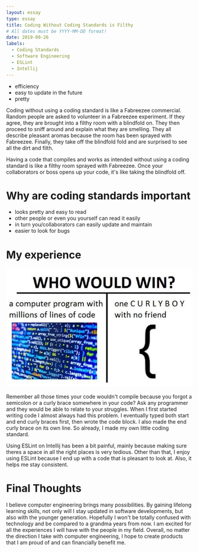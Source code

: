 ```yaml
---
layout: essay
type: essay
title: Coding Without Coding Standards is Filthy
# All dates must be YYYY-MM-DD format!
date: 2019-09-26
labels:
  - Coding Standards
  - Software Engineering
  - ESLint
  - Intellij
---
```

 - efficiency
 - easy to update in the future
 - pretty

 Coding without using a coding standard is like a Fabreezee commercial. Random people are asked to volunteer in a Fabreezee experiment. If they agree, they are brought into a filthy room with a blindfold on. They then proceed to sniff around and explain what they are smelling. They all describe pleasant aromas because the room has been sprayed with Fabreezee. Finally, they take off the blindfold fold and are surprised to see all the dirt and filth.

 Having a code that compiles and works as intended without using a coding standard is like a filthy room sprayed with Fabreezee. Once your collaborators or boss opens up your code, it's like taking the blindfold off.

# Why are coding standards important
- looks pretty and easy to read
- other people or even you yourself can read it easily
- in turn you/collaborators can easily update and maintain
- easier to look for bugs


# My experience
<img class="ui medium left floated image" src="../images/curlyBracketMeme.jpg">

 Remember all those times your code wouldn't compile because you forgot a semicolon or a curly brace somewhere in your code? Ask any programmer and they would be able to relate to your struggles. When I first started writing code I almost always had this problem. I eventually typed both start and end curly braces first, then wrote the code block. I also made the end curly brace on its own line. So already, I made my own little coding standard.

 Using ESLint on Intellij has been a bit painful, mainly because making sure theres a space in all the right places is very tedious. Other than that, I enjoy using ESLint because I end up with a code that is pleasant to look at. Also, it helps me stay consistent.

# Final Thoughts
I believe computer engineering brings many possibilities. By gaining lifelong learning skills, not only will I stay updated in software developments, but also with the younger generation. Hopefully I won't be totally confused with technology and be compared to a grandma years from now. I am excited for all the experiences I will have with the people in my field. Overall, no matter the direction I take with computer engineering, I hope to create products that I am proud of and can financially benefit me.
